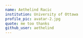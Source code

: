 ```yaml
---
name: Aethelind Racic
institution: University of Ottawa
profile_pic: avatar-2.jpg 
quote: me too thanks
github_user: aethelind
---
```

